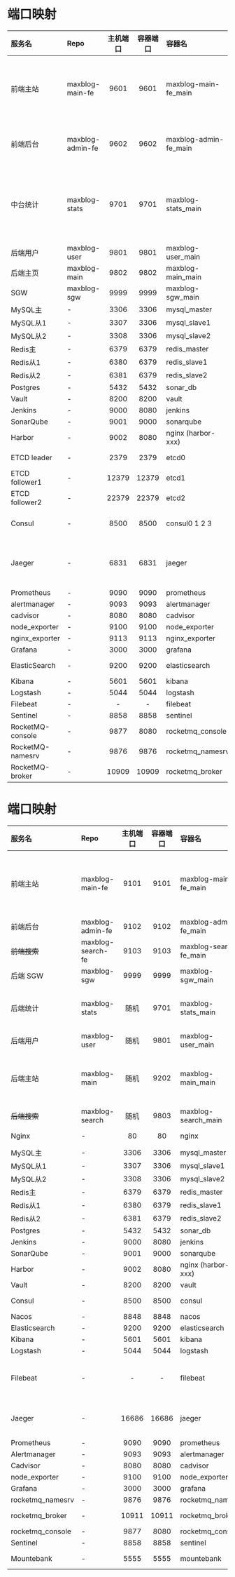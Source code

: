 # 端口映射

| 服务名              | Repo             | 主机端口  | 容器端口  | 容器名                   | 工作进度                                                |
|:-----------------|:-----------------|:-----:|:-----:|:----------------------|:----------------------------------------------------|
| 前端主站             | maxblog-main-fe  | 9601  | 9601  | maxblog-main-fe_main  | 主页：传入哪些数据x 文章√ 样例：布局完成未检验复杂数据 项目× 统计x               |
| 前端后台             | maxblog-admin-fe | 9602  | 9602  | maxblog-admin-fe_main | 登录√ 文章√ 文章标签× 样例× 项目× 统计× 主页×                       |
| 中台统计             | maxblog-stats    | 9701  | 9701  | maxblog-stats_main    | 主页浏览量aa/bb ×  文章统计× 样例统计× 不与数据库相连，直接与主页后端通信         |
| 后端用户             | maxblog-user     | 9801  | 9801  | maxblog-user_main     | √√√√√√√√√                                           |
| 后端主页             | maxblog-main     | 9802  | 9802  | maxblog-main_main     | √√√√√√√√√                                           |
| SGW              | maxblog-sgw      | 9999  | 9999  | maxblog-sgw_main      | √√√√√√√√√√                                          |
| MySQL主           | -                | 3306  | 3306  | mysql_master          | √√√√√√√√√√                                          |
| MySQL从1          | -                | 3307  | 3306  | mysql_slave1          | ×                                                   |
| MySQL从2          | -                | 3308  | 3306  | mysql_slave2          | ×                                                   |
| Redis主           | -                | 6379  | 6379  | redis_master          | √√√√√√√√√√                                          |
| Redis从1          | -                | 6380  | 6379  | redis_slave1          | ×                                                   |
| Redis从2          | -                | 6381  | 6379  | redis_slave2          | ×                                                   |
| Postgres         | -                | 5432  | 5432  | sonar_db              | √√√√√√√√√√                                          |
| Vault            | -                | 8200  | 8200  | vault                 | √√√√√√√√√√                                          |
| Jenkins          | -                | 9000  | 8080  | jenkins               | √√√√√√√√√√                                          |
| SonarQube        | -                | 9001  | 9000  | sonarqube             | √√√√√√√√√√                                          |
| Harbor           | -                | 9002  | 8080  | nginx (harbor-xxx)    | √√√√√√√√√√                                          |
| ETCD leader      | -                | 2379  | 2379  | etcd0                 | √√√√√√√√√√  2380                                    |
| ETCD follower1   | -                | 12379 | 12379 | etcd1                 | √√√√√√√√√√  12380                                   |
| ETCD follower2   | -                | 22379 | 22379 | etcd2                 | √√√√√√√√√√  22380                                   |
| Consul           | -                | 8500  | 8500  | consul0 1 2 3         | √√√√√√√√√√  consul3是client                          |
| Jaeger           | -                | 6831  | 6831  | jaeger                | √√√√√√√√√√  16686是client  6832 5775 5778 14268 9411 |
| Prometheus       | -                | 9090  | 9090  | prometheus            | √√√√√√√√√√                                          |
| alertmanager     | -                | 9093  | 9093  | alertmanager          | √√√√√√√√√√                                          |
| cadvisor         | -                | 8080  | 8080  | cadvisor              | √√√√√√√√√√                                          |
| node_exporter    | -                | 9100  | 9100  | node_exporter         | √√√√√√√√√√                                          |
| nginx_exporter   | -                | 9113  | 9113  | nginx_exporter        | √√√√√√√√√√                                          |
| Grafana          | -                | 3000  | 3000  | grafana               | √√√√√√√√√√                                          |
| ElasticSearch    | -                | 9200  | 9200  | elasticsearch         | √√√√√√√√√√  9300                                    |
| Kibana           | -                | 5601  | 5601  | kibana                | √√√√√√√√√√                                          |
| Logstash         | -                | 5044  | 5044  | logstash              | √√√√√√√√√√                                          |
| Filebeat         | -                |   -   |   -   | filebeat              | √√√√√√√√√√                                          |
| Sentinel         | -                | 8858  | 8858  | sentinel              | √√√√√√√√√√                                          |
| RocketMQ-console | -                | 9877  | 8080  | rocketmq_console      | √√√√√√√√√√                                          |
| RocketMQ-namesrv | -                | 9876  | 9876  | rocketmq_namesrv      | √√√√√√√√√√                                          |
| RocketMQ-broker  | -                | 10909 | 10909 | rocketmq_broker       | √√√√√√√√√√  10911                                   |


# 端口映射

| 服务名              | Repo              | 主机端口  | 容器端口  | 容器名                    | 工作进度                                       |
|:-----------------|:------------------|:-----:|:-----:|:-----------------------|:-------------------------------------------|
| 前端主站             | maxblog-main-fe   | 9101  | 9101  | maxblog-main-fe_main   | 主页：传入哪些数据x 文章× 样例：布局完成未检验复杂数据 项目× 统计x      |
| 前端后台             | maxblog-admin-fe  | 9102  | 9102  | maxblog-admin-fe_main  | 登录√ 其他x                                    |
| ~~前端搜索~~         | maxblog-search-fe | 9103  | 9103  | maxblog-search-fe_main | 使用vue3 ×                                   |
| 后端 SGW           | maxblog-sgw       | 9999  | 9999  | maxblog-sgw_main       | √√√√√√√√√                                  |
| 后端统计             | maxblog-stats     |  随机   | 9701  | maxblog-stats_main     | 主页浏览量aa/bb ×  文章统计√ 样例统计×                  |
| 后端用户             | maxblog-user      |  随机   | 9801  | maxblog-user_main      | √√√√√√√√√                                  |
| 后端主站             | maxblog-main      |  随机   | 9202  | maxblog-main_main      | 主页(缺少视频介绍) 文章(缺少相关文章) 样例× 项目× 用户√          |
| ~~后端搜索~~         | maxblog-search    |  随机   | 9803  | maxblog-search_main    | ×                                          |
| Nginx            | -                 |  80   |  80   | nginx                  | √√√√√√√√√√ 443                             |
| MySQL主           | -                 | 3306  | 3306  | mysql_master           | √√√√√√√√√√                                 |
| MySQL从1          | -                 | 3307  | 3306  | mysql_slave1           | ×                                          |
| MySQL从2          | -                 | 3308  | 3306  | mysql_slave2           | ×                                          |
| Redis主           | -                 | 6379  | 6379  | redis_master           | ×                                          |
| Redis从1          | -                 | 6380  | 6379  | redis_slave1           | ×                                          |
| Redis从2          | -                 | 6381  | 6379  | redis_slave2           | ×                                          |
| Postgres         | -                 | 5432  | 5432  | sonar_db               | √√√√√√√√√√                                 |
| Jenkins          | -                 | 9000  | 8080  | jenkins                | √√√√√√√√√√                                 |
| SonarQube        | -                 | 9001  | 9000  | sonarqube              | √√√√√√√√√√                                 |
| Harbor           | -                 | 9002  | 8080  | nginx (harbor-xxx)     | √√√√√√√√√√                                 |
| Vault            | -                 | 8200  | 8200  | vault                  | √√√√√√√√√√                                 |
| Consul           | -                 | 8500  | 8500  | consul                 | √√√√√√√√√√  8600                           |
| Nacos            | -                 | 8848  | 8848  | nacos                  | ××××××××××                                 |
| Elasticsearch    | -                 | 9200  | 9200  | elasticsearch          | √√√√√√√√√√                                 |
| Kibana           | -                 | 5601  | 5601  | kibana                 | √√√√√√√√√√                                 |
| Logstash         | -                 | 5044  | 5044  | logstash               | √√√√√√√√√√                                 |
| Filebeat         | -                 |   -   |   -   | filebeat               | √√√√√√√√√√  一个收集nginx，一个收集其他服务             |
| Jaeger           | -                 | 16686 | 16686 | jaeger                 | √√√√√√√√√√  5775 6831 6832 5778 14268 9411 |
| Prometheus       | -                 | 9090  | 9090  | prometheus             | √√√√√√√√√√                                 |
| Alertmanager     | -                 | 9093  | 9093  | alertmanager           | √√√√√√√√√√                                 |
| Cadvisor         | -                 | 8080  | 8080  | cadvisor               | √√√√√√√√√√                                 |
| node_exporter    | -                 | 9100  | 9100  | node_exporter          | √√√√√√√√√√                                 |
| Grafana          | -                 | 3000  | 3000  | grafana                | √√√√√√√√√√                                 |
| rocketmq_namesrv | -                 | 9876  | 9876  | rocketmq_namesrv       | √√√√√√√√√√                                 |
| rocketmq_broker  | -                 | 10911 | 10911 | rocketmq_broker        | √√√√√√√√√√    10909                        |
| rocketmq_console | -                 | 9877  | 8080  | rocketmq_console       | √√√√√√√√√√                                 |
| Sentinel         | -                 | 8858  | 8858  | sentinel               | √√√√√√√√√√                                 |
| Mountebank       | -                 | 5555  | 5555  | mountebank             | √√√√√√√√√√  2525 4545                      |

